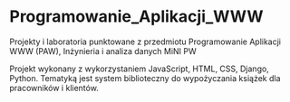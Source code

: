 # Programowanie_Aplikacji_WWW
Projekty i laboratoria punktowane z przedmiotu Programowanie Aplikacji WWW (PAW), Inżynieria i analiza danych MiNI PW


Projekt wykonany z wykorzystaniem JavaScript, HTML, CSS, Django, Python. Tematyką jest system biblioteczny do wypożyczania książek dla pracowników i klientów.
